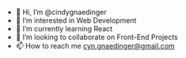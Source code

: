 - 👋 Hi, I’m @cindygnaedinger
- 👀 I’m interested in Web Development
- 🌱 I’m currently learning React
- 💞️ I’m looking to collaborate on Front-End Projects
- 📫 How to reach me cyn.gnaedinger@gmail.com

<!---
cindygnaedinger/cindygnaedinger is a ✨ special ✨ repository because its `README.md` (this file) appears on your GitHub profile.
You can click the Preview link to take a look at your changes.
--->
